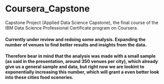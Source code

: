 # Coursera_Capstone
Capstone Project (Applied Data Science Capstone), the final course of the IBM Data Science Professional Certificate program on Coursera.
#### Currently under review and redoing some analysis. Expanding the number of venues to find better results and insights from the data.
#### Therefore bear in mind that the analysis was made with a small sample (as said in the presentation, around 350 venues per city), which already give us a general sample and data, but right now we are lookint to exponentially increasing this number, which will grant a even better look into these cities food sceneries.
